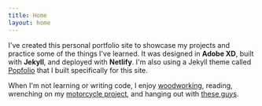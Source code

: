 ```yaml
---
title: Home
layout: home
---
```


I've created this personal portfolio site to showcase my projects and practice some of the things I've learned. It was designed in **Adobe XD**, built with **Jekyll**, and deployed with **Netlify**. I'm also using a Jekyll theme called [Popfolio](#) that I built specifically for this site.

When I'm not learning or writing code, I enjoy [woodworking](#), reading, wrenching on my [motorcycle project](#), and hanging out with [these guys](#).
